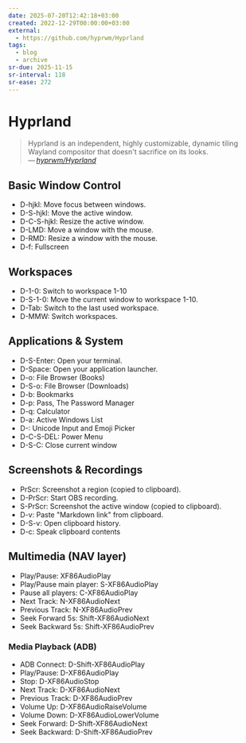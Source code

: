 ```yaml
---
date: 2025-07-20T12:42:18+03:00
created: 2022-12-29T00:00:00+03:00
external:
  - https://github.com/hyprwm/Hyprland
tags:
  - blog
  - archive
sr-due: 2025-11-15
sr-interval: 118
sr-ease: 272
---
```


# Hyprland

> Hyprland is an independent, highly customizable, dynamic tiling Wayland compositor that doesn't sacrifice on its looks.\
> — <cite>[hyprwm/Hyprland](https://github.com/hyprwm/Hyprland)</cite>

## Basic Window Control

- D-hjkl:<wbr class="f"> Move focus between windows.
- D-S-hjkl:<wbr class="f"> Move the active window.
- D-C-S-hjkl:<wbr class="f"> Resize the active window.
- D-LMD:<wbr class="f"> Move a window with the mouse.
- D-RMD:<wbr class="f"> Resize a window with the mouse.
- D-f:<wbr class="f"> Fullscreen

## Workspaces

- D-1-0:<wbr class="f"> Switch to workspace 1-10
- D-S-1-0:<wbr class="f"> Move the current window to workspace 1-10.
- D-Tab:<wbr class="f"> Switch to the last used workspace.
- D-MMW:<wbr class="f"> Switch workspaces.

## Applications & System

- D-S-Enter:<wbr class="f"> Open your terminal.
- D-Space:<wbr class="f"> Open your application launcher.
- D-o:<wbr class="f"> File Browser (Books)
- D-S-o:<wbr class="f"> File Browser (Downloads)
- D-b:<wbr class="f"> Bookmarks
- D-p:<wbr class="f"> Pass, The Password Manager
- D-q:<wbr class="f"> Calculator
- D-a:<wbr class="f"> Active Windows List
- D-\:<wbr class="f"> Unicode Input and Emoji Picker
- D-C-S-DEL:<wbr class="f"> Power Menu
- D-S-C:<wbr class="f"> Close current window

## Screenshots & Recordings

- PrScr:<wbr class="f"> Screenshot a region (copied to clipboard).
- D-PrScr:<wbr class="f"> Start OBS recording.
- S-PrScr:<wbr class="f"> Screenshot the active window (copied to clipboard).
- D-v:<wbr class="f"> Paste "Markdown link" from clipboard.
- D-S-v:<wbr class="f"> Open clipboard history.
- D-c:<wbr class="f"> Speak clipboard contents

## Multimedia (NAV layer)

- Play/Pause:<wbr class="f"> XF86AudioPlay
- Play/Pause main player:<wbr class="f"> S-XF86AudioPlay
- Pause all players:<wbr class="f"> C-XF86AudioPlay
- Next Track:<wbr class="f"> N-XF86AudioNext
- Previous Track:<wbr class="f"> N-XF86AudioPrev
- Seek Forward 5s:<wbr class="f"> Shift-XF86AudioNext
- Seek Backward 5s:<wbr class="f"> Shift-XF86AudioPrev

### Media Playback (ADB)

- ADB Connect:<wbr class="f"> D-Shift-XF86AudioPlay
- Play/Pause:<wbr class="f"> D-XF86AudioPlay
- Stop:<wbr class="f"> D-XF86AudioStop
- Next Track:<wbr class="f"> D-XF86AudioNext
- Previous Track:<wbr class="f"> D-XF86AudioPrev
- Volume Up:<wbr class="f"> D-XF86AudioRaiseVolume
- Volume Down:<wbr class="f"> D-XF86AudioLowerVolume
- Seek Forward:<wbr class="f"> D-Shift-XF86AudioNext
- Seek Backward:<wbr class="f"> D-Shift-XF86AudioPrev

